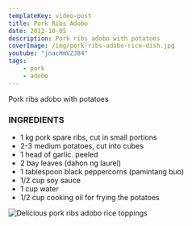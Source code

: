 ```yaml
---
templateKey: video-post
title: Pork Ribs Adobo
date: 2012-10-05
description: Pork ribs adobo with potatoes
coverImage: /img/pork-ribs-adobo-rice-dish.jpg
youtube: "jnacHmVZJ84"
tags:
    - pork
    - adobo
---
```


Pork ribs adobo with potatoes

### INGREDIENTS
* 1 kg pork spare ribs, cut in small portions
* 2-3 medium potatoes, cut into cubes
* 1 head of garlic. peeled
* 2 bay leaves (dahon ng laurel)
* 1 tablespoon black peppercorns (pamintang buo)
* 1/2 cup soy sauce
* 1 cup water
* 1/2 cup cooking oil for frying the potatoes

![Delicious pork ribs adobo rice toppings](/img/pork-ribs-adobo-rice.jpg)




